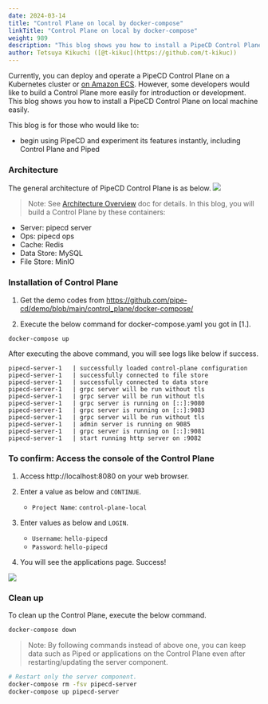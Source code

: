 ```yaml
---
date: 2024-03-14
title: "Control Plane on local by docker-compose"
linkTitle: "Control Plane on local by docker-compose"
weight: 989
description: "This blog shows you how to install a PipeCD Control Plane on local machine easily."
author: Tetsuya Kikuchi ([@t-kikuc](https://github.com/t-kikuc))
---
```


Currently, you can deploy and operate a PipeCD Control Plane on a Kubernetes cluster or [on Amazon ECS](/blog/2023/02/07/pipecd-best-practice-02-control-plane-on-ecs/).
However, some developers would like to build a Control Plane more easily for introduction or development.
This blog shows you how to install a PipeCD Control Plane on local machine easily.

This blog is for those who would like to:
- begin using PipeCD and experiment its features instantly, including Control Plane and Piped

### Architecture

The general architecture of PipeCD Control Plane is as below.
![](/images/control-plane-components.png)

> Note: See [Architecture Overview](/docs/user-guide/managing-controlplane/architecture-overview/) doc for details.
In this blog, you will build a Control Plane by these containers:

- Server: pipecd server
- Ops: pipecd ops
- Cache: Redis
- Data Store: MySQL
- File Store: MinIO

### Installation of Control Plane

1. Get the demo codes from https://github.com/pipe-cd/demo/blob/main/control_plane/docker-compose/

2. Execute the below command for docker-compose.yaml you got in [1.].

```sh
docker-compose up
```

After executing the above command, you will see logs like below if success.

```log
pipecd-server-1   | successfully loaded control-plane configuration
pipecd-server-1   | successfully connected to file store
pipecd-server-1   | successfully connected to data store
pipecd-server-1   | grpc server will be run without tls
pipecd-server-1   | grpc server will be run without tls
pipecd-server-1   | grpc server is running on [::]:9080
pipecd-server-1   | grpc server is running on [::]:9083
pipecd-server-1   | grpc server will be run without tls
pipecd-server-1   | admin server is running on 9085
pipecd-server-1   | grpc server is running on [::]:9081
pipecd-server-1   | start running http server on :9082
```

### To confirm: Access the console of the Control Plane

1. Access http://localhost:8080 on your web browser.

2. Enter a value as below and `CONTINUE`.
   - `Project Name`: `control-plane-local`

3. Enter values as below and `LOGIN`.
   - `Username`: `hello-pipecd`
   - `Password`: `hello-pipecd`

4. You will see the applications page. Success!

![](/images/control-plane-local-console.png)

### Clean up

To clean up the Control Plane, execute the below command.

```sh
docker-compose down
```

> Note: By following commands instead of above one, you can keep data such as Piped or applications on the Control Plane even after restarting/updating the server component.

```sh
# Restart only the server component.
docker-compose rm -fsv pipecd-server
docker-compose up pipecd-server
```
